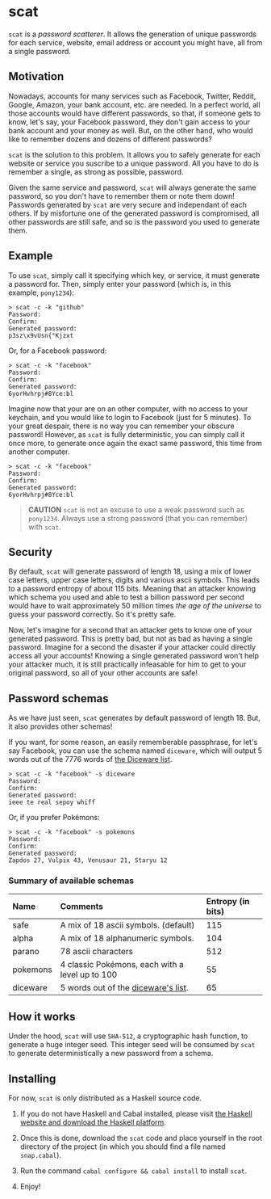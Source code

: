 
# scat

`scat` is a *password scatterer*. It allows the generation of unique passwords for each service,
website, email address or account you might have, all from a single password.

## Motivation

Nowadays, accounts for many services such as Facebook, Twitter, Reddit, Google, Amazon, your bank account, etc. are needed.
In a perfect world, all those accounts would have different passwords, so that, if someone gets to know, let's say, your Facebook password,
they don't gain access to your bank account and your money as well. But, on the other hand, who would like to remember dozens and dozens of different passwords?

`scat` is the solution to this problem. It allows you to safely generate for each website or service you suscribe to a unique password. All you have to do is remember a single, as strong as possible, password.

Given the same service and password, `scat` will always generate the same password, so you don't have to remember them or note them down!
Passwords generated by `scat` are very secure and independant of each others. If by misfortune one of the generated password is compromised, all other passwords are still safe, and so is the password you used to generate them.

## Example

To use `scat`, simply call it specifying which key, or service, it must generate a password for.
Then, simply enter your password (which is, in this example, `pony1234`):

```
> scat -c -k "github"
Password:
Confirm:
Generated password:
p3sz\x9vUsn{"Kjzxt
```

Or, for a Facebook password:

```
> scat -c -k "facebook"
Password:
Confirm:
Generated password:
6yorHvhrpj#8Yce:bl
```

Imagine now that your are on an other computer, with no access to your keychain, and you would like to login to Facebook (just for 5 minutes).
To your great despair, there is no way you can remember your obscure password!
However, as `scat` is fully deterministic, you can simply call it once more, to generate once again the exact same password, this time from another computer.

```
> scat -c -k "facebook"
Password:
Confirm:
Generated password:
6yorHvhrpj#8Yce:bl
```

> **CAUTION** `scat` is not an excuse to use a weak password such as `pony1234`. Always use a strong password (that you can remember) with `scat`.

## Security

By default, `scat` will generate password of length 18, using a mix of lower case letters, upper case letters, digits and various ascii symbols.
This leads to a password entropy of about 115 bits. Meaning that an attacker
knowing which schema you used and able to test a billion password per second would have to wait approximately 50 million times *the age of the universe* to 
guess your password correctly. So it's pretty safe.

Now, let's imagine for a second that an attacker gets to know one of your generated password.
This is pretty bad, but not as bad as having a single password. Imagine for a second the disaster if your attacker could directly access all your accounts!
Knowing a single generated password won't help your attacker much, it is still practically infeasable for him to get to your original password, so all of your other accounts are safe!

## Password schemas

As we have just seen, `scat` generates by default password of length 18. But, it also provides other schemas!

If you want, for some reason, an easily rememberable passphrase, for let's say Facebook, you can use the schema named `diceware`,
which will output 5 words out of the 7776 words of [the Diceware list][diceware].

```
> scat -c -k "facebook" -s diceware
Password:
Confirm:
Generated password:
ieee te real sepoy whiff
```

Or, if you prefer Pokémons:

```
> scat -c -k "facebook" -s pokemons
Password:
Confirm:
Generated password:
Zapdos 27, Vulpix 43, Venusaur 21, Staryu 12
```

### Summary of available schemas

Name | Comments | Entropy (in bits)
:--- | :------- | :----------------
safe | A mix of 18 ascii symbols. (default) | 115
alpha | A mix of 18 alphanumeric symbols. | 104
parano | 78 ascii characters | 512
pokemons | 4 classic Pokémons, each with a level up to 100 | 55
diceware | 5 words out of the [diceware's list][diceware]. | 65

## How it works

Under the hood, `scat` will use `SHA-512`, a cryptographic hash function, to generate a huge integer seed.
This integer seed will be consumed by `scat` to generate deterministically a new password from a schema.

## Installing

For now, `scat` is only distributed as a Haskell source code. 

1. If you do not have Haskell and Cabal installed, please visit [the Haskell website and download the Haskell platform][haskell-platform].

2. Once this is done, download the `scat` code and place yourself in the root directory of the project (in which you should find a file named `snap.cabal`).

3. Run the command `cabal configure && cabal install` to install `scat`.

4. Enjoy!

[diceware]: http://world.std.com/~reinhold/diceware.html
[haskell-platform]: http://www.haskell.org/platform/